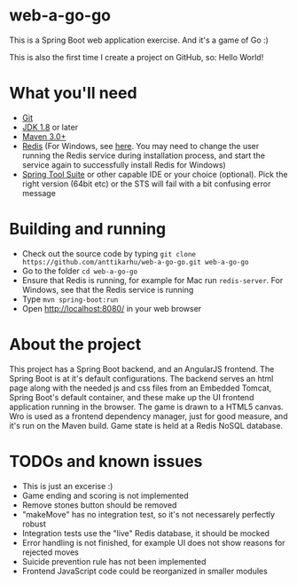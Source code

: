 # web-a-go-go
This is a Spring Boot web application exercise. And it's a game of Go :) 

This is also the first time I create a project on GitHub, so: Hello World!

# What you'll need
* [Git](https://git-scm.com/download/)
* [JDK 1.8](http://www.oracle.com/technetwork/java/javase/downloads/index.html) or later
* [Maven 3.0+](http://maven.apache.org/download.cgi)
* [Redis](http://redis.io/download) (For Windows, see [here](https://github.com/MSOpenTech/redis/releases). You may need to change the user running the Redis service during installation process, and start the service again to successfully install Redis for Windows)
* [Spring Tool Suite](https://spring.io/tools/sts/all) or other capable IDE or your choice (optional). Pick the right version (64bit etc) or the STS will fail with a bit confusing error message

# Building and running
* Check out the source code by typing `git clone https://github.com/anttikarhu/web-a-go-go.git web-a-go-go`
* Go to the folder `cd web-a-go-go`
* Ensure that Redis is running, for example for Mac run `redis-server`. For Windows, see that the Redis service is running
* Type `mvn spring-boot:run`
* Open [http://localhost:8080/](http://localhost:8080/) in your web browser

# About the project
This project has a Spring Boot backend, and an AngularJS frontend. The Spring Boot is at it's default configurations. The backend serves an html page along with the needed js and css files from an Embedded Tomcat, Spring Boot's default container, and these make up the UI frontend application running in the browser. The game is drawn to a HTML5 canvas. Wro is used as a frontend dependency manager, just for good measure, and it's run on the Maven build. Game state is held at a Redis NoSQL database.

# TODOs and known issues
* This is just an excerise :)
* Game ending and scoring is not implemented
* Remove stones button should be removed
* "makeMove" has no integration test, so it's not necessarely perfectly robust
* Integration tests use the "live" Redis database, it should be mocked
* Error handling is not finished, for example UI does not show reasons for rejected moves
* Suicide prevention rule has not been implemented
* Frontend JavaScript code could be reorganized in smaller modules
